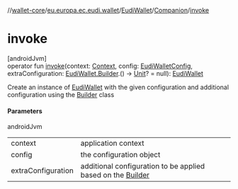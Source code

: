 //[wallet-core](../../../../index.md)/[eu.europa.ec.eudi.wallet](../../index.md)/[EudiWallet](../index.md)/[Companion](index.md)/[invoke](invoke.md)

# invoke

[androidJvm]\
operator fun [invoke](invoke.md)(context: [Context](https://developer.android.com/reference/kotlin/android/content/Context.html), config: [EudiWalletConfig](../../-eudi-wallet-config/index.md), extraConfiguration: [EudiWallet.Builder](../-builder/index.md).() -&gt; [Unit](https://kotlinlang.org/api/latest/jvm/stdlib/kotlin/-unit/index.html)? = null): [EudiWallet](../index.md)

Create an instance of [EudiWallet](../index.md) with the given configuration and additional configuration using the [Builder](../-builder/index.md) class

#### Parameters

androidJvm

| | |
|---|---|
| context | application context |
| config | the configuration object |
| extraConfiguration | additional configuration to be applied based on the [Builder](../-builder/index.md) |
